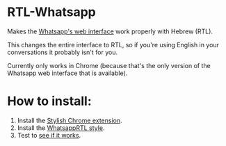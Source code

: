 # RTL-Whatsapp
Makes the [Whatsapp's web interface](https://web.whatsapp.com/) work properly with Hebrew (RTL).

This changes the entire interface to RTL, so if you're using English in your conversations it probably isn't for you.

Currently only works in Chrome (because that's the only version of the Whatsapp web interface that is available).

# How to install:
1. Install the [Stylish Chrome extension](https://chrome.google.com/webstore/detail/stylish/fjnbnpbmkenffdnngjfgmeleoegfcffe "Stylish's Chrome Web Store page").
2. Install the [WhatsappRTL style](https://userstyles.org/styles/110154/whatsapprtl "The WhatsappRTL Stylish page.").
3. Test to [see if it works](https://web.whatsapp.com/ "WhatsApp web interface.").



